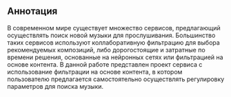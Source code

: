 ## Аннотация
В современном мире существует множество сервисов, предлагающий осуществлять поиск новой музыки для прослушивания. Большинство таких сервисов используют коллаборативную фильтрацию для выбора рекомендуемых композиций, либо дорогостоящие и затратные по времени решения, основанные на нейронных сетях или фильтрацией на основе контента. В данной работе представлен проект сервиса с использование фильтрации на основе контента, в котором пользователю предлагается самостоятельно осуществлять регулировку параметров для поиска музыки.

